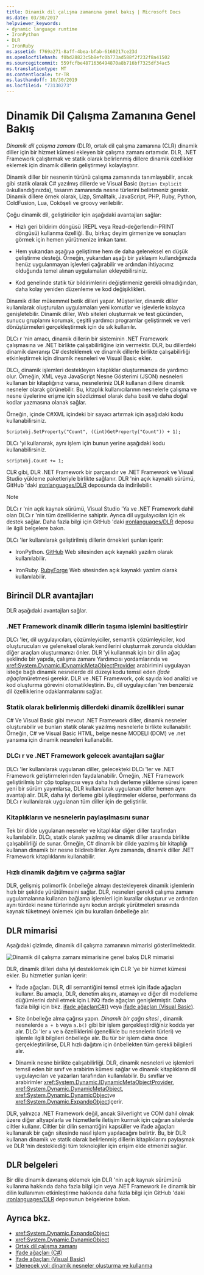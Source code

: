 ```yaml
---
title: Dinamik dil çalışma zamanına genel bakış | Microsoft Docs
ms.date: 03/30/2017
helpviewer_keywords:
- dynamic language runtime
- IronPython
- DLR
- IronRuby
ms.assetid: f769a271-8aff-4bea-bfab-6160217ce23d
ms.openlocfilehash: f0bd28823c5b8efc0b773ad588f2f232f8a41502
ms.sourcegitcommit: 559fcfbe4871636494870a8b716bf7325df34ac5
ms.translationtype: MT
ms.contentlocale: tr-TR
ms.lasthandoff: 10/30/2019
ms.locfileid: "73130273"
---
```

# <a name="dynamic-language-runtime-overview"></a>Dinamik Dil Çalışma Zamanına Genel Bakış

*Dinamik dil çalışma zamanı* (DLR), ortak dil çalışma zamanına (CLR) dinamik diller için bir hizmet kümesi ekleyen bir çalışma zamanı ortamıdır. DLR, .NET Framework çalıştırmak ve statik olarak belirlenmiş dillere dinamik özellikler eklemek için dinamik dillerin geliştirmeyi kolaylaştırır.

Dinamik diller bir nesnenin türünü çalışma zamanında tanımlayabilir, ancak gibi statik olarak C# yazılmış dillerde ve Visual Basic (`Option Explicit On`kullandığınızda), tasarım zamanında nesne türlerini belirtmeniz gerekir. Dinamik dillere örnek olarak, Lizp, Smalltalk, JavaScript, PHP, Ruby, Python, ColdFusion, Lua, Coköşeli ve groovy verilebilir.

Çoğu dinamik dil, geliştiriciler için aşağıdaki avantajları sağlar:

- Hızlı geri bildirim döngüsü (REPL veya Read-değerlendir-PRINT döngüsü) kullanma özelliği. Bu, birkaç deyim girmenize ve sonuçları görmek için hemen yürütmenize imkan tanır.

- Hem yukarıdan aşağıya geliştirme hem de daha geleneksel en düşük geliştirme desteği. Örneğin, yukarıdan aşağı bir yaklaşım kullandığınızda henüz uygulanmayan işlevleri çağırabilir ve ardından ihtiyacınız olduğunda temel alınan uygulamaları ekleyebilirsiniz.

- Kod genelinde statik tür bildirimlerini değiştirmeniz gerekli olmadığından, daha kolay yeniden düzenleme ve kod değişiklikleri.

Dinamik diller mükemmel betik dilleri yapar. Müşteriler, dinamik diller kullanılarak oluşturulan uygulamaları yeni komutlar ve işlevlerle kolayca genişletebilir. Dinamik diller, Web siteleri oluşturmak ve test gücünden, sunucu gruplarını korumak, çeşitli yardımcı programlar geliştirmek ve veri dönüştürmeleri gerçekleştirmek için de sık kullanılır.

DLCı r 'nin amacı, dinamik dillerin bir sisteminin .NET Framework çalışmasına ve .NET birlikte çalışabilirliğine izin vermektir. DLR, bu dillerdeki dinamik davranışı C# desteklemek ve dinamik dillerle birlikte çalışabilirliği etkinleştirmek için dinamik nesneleri ve Visual Basic ekler.

DLCı, dinamik işlemleri destekleyen kitaplıklar oluşturmanıza de yardımcı olur. Örneğin, XML veya JavaScript Nesne Gösterimi (JSON) nesneleri kullanan bir kitaplığınız varsa, nesneleriniz DLR kullanan dillere dinamik nesneler olarak görünebilir. Bu, kitaplık kullanıcılarının nesnelerle çalışma ve nesne üyelerine erişme için sözdizimsel olarak daha basit ve daha doğal kodlar yazmasına olanak sağlar.

Örneğin, içinde C#XML içindeki bir sayacı artırmak için aşağıdaki kodu kullanabilirsiniz.

`Scriptobj.SetProperty("Count", ((int)GetProperty("Count")) + 1);`

DLCı 'yi kullanarak, aynı işlem için bunun yerine aşağıdaki kodu kullanabilirsiniz.

`scriptobj.Count += 1;`

CLR gibi, DLR .NET Framework bir parçasıdır ve .NET Framework ve Visual Studio yükleme paketleriyle birlikte sağlanır. DLR 'nin açık kaynaklı sürümü, GitHub 'daki [ıronlanguages/DLR](https://github.com/IronLanguages/dlr) deposunda da indirilebilir.

> [!NOTE]
> DLCı r 'nin açık kaynak sürümü, Visual Studio 'Ya ve .NET Framework dahil olan DLCı r 'nin tüm özelliklerine sahiptir. Ayrıca dil uygulayıcıları için ek destek sağlar. Daha fazla bilgi için GitHub 'daki [ıronlanguages/DLR](https://github.com/IronLanguages/dlr) deposu ile ilgili belgelere bakın.

DLCı 'ler kullanılarak geliştirilmiş dillerin örnekleri şunları içerir:

- IronPython. [GitHub](https://github.com/IronLanguages/ironpython2) Web sitesinden açık kaynaklı yazılım olarak kullanılabilir.

- IronRuby. [RubyForge](https://go.microsoft.com/fwlink/?LinkId=141044) Web sitesinden açık kaynaklı yazılım olarak kullanılabilir.

## <a name="primary-dlr-advantages"></a>Birincil DLR avantajları
 DLR aşağıdaki avantajları sağlar.

### <a name="simplifies-porting-dynamic-languages-to-the-net-framework"></a>.NET Framework dinamik dillerin taşıma işlemini basitleştirir
 DLCı 'ler, dil uygulayıcıları, çözümleyiciler, semantik çözümleyiciler, kod oluşturucuları ve geleneksel olarak kendilerini oluşturmak zorunda oldukları diğer araçları oluşturmanızı önler. DLR 'yi kullanmak için bir dilin ağaç şeklinde bir yapıda, çalışma zamanı Yardımcısı yordamlarında ve <xref:System.Dynamic.IDynamicMetaObjectProvider> arabirimini uygulayan isteğe bağlı dinamik nesnelerde dil düzeyi kodu temsil eden *ifade ağaçları*üretmesi gerekir. DLR ve .NET Framework, çok sayıda kod analizi ve kod oluşturma görevini otomatikleştirin. Bu, dil uygulayıcıları 'nın benzersiz dil özelliklerine odaklanmalarını sağlar.

### <a name="enables-dynamic-features-in-statically-typed-languages"></a>Statik olarak belirlenmiş dillerdeki dinamik özellikleri sunar
 C# Ve Visual Basic gibi mevcut .NET Framework diller, dinamik nesneler oluşturabilir ve bunları statik olarak yazılmış nesnelerle birlikte kullanabilir. Örneğin, C# ve Visual Basic HTML, belge nesne MODELI (DOM) ve .net yansıma için dinamik nesneleri kullanabilir.

### <a name="provides-future-benefits-of-the-dlr-and-net-framework"></a>DLCı r ve .NET Framework gelecek avantajları sağlar
 DLCı 'ler kullanılarak uygulanan diller, gelecekteki DLCı 'ler ve .NET Framework geliştirmelerinden faydalanabilir. Örneğin, .NET Framework geliştirilmiş bir çöp toplayıcısı veya daha hızlı derleme yükleme süresi içeren yeni bir sürüm yayımlarsa, DLR kullanılarak uygulanan diller hemen aynı avantajı alır. DLR, daha iyi derleme gibi iyileştirmeler eklerse, performans da DLCı r kullanılarak uygulanan tüm diller için de geliştirilir.

### <a name="enables-sharing-of-libraries-and-objects"></a>Kitaplıkların ve nesnelerin paylaşılmasını sunar
 Tek bir dilde uygulanan nesneler ve kitaplıklar diğer diller tarafından kullanılabilir. DLCı, statik olarak yazılmış ve dinamik diller arasında birlikte çalışabilirliği de sunar. Örneğin, C# dinamik bir dilde yazılmış bir kitaplığı kullanan dinamik bir nesne bildirebilirler. Aynı zamanda, dinamik diller .NET Framework kitaplıklarını kullanabilir.

### <a name="provides-fast-dynamic-dispatch-and-invocation"></a>Hızlı dinamik dağıtım ve çağırma sağlar
 DLR, gelişmiş polimorfik önbelleğe almayı destekleyerek dinamik işlemlerin hızlı bir şekilde yürütülmesini sağlar. DLR, nesneleri gerekli çalışma zamanı uygulamalarına kullanan bağlama işlemleri için kurallar oluşturur ve ardından aynı türdeki nesne türlerinde aynı kodun ardışık yürütmeleri sırasında kaynak tüketmeyi önlemek için bu kuralları önbelleğe alır.

## <a name="dlr-architecture"></a>DLR mimarisi
 Aşağıdaki çizimde, dinamik dil çalışma zamanının mimarisi gösterilmektedir.

 ![Dinamik dil çalışma zamanı mimarisine genel bakış](./media/dlr-archoverview.png "DLR_ArchOverview") DLR mimarisi

 DLR, dinamik dilleri daha iyi desteklemek için CLR 'ye bir hizmet kümesi ekler. Bu hizmetler şunları içerir:

- İfade ağaçları. DLR, dil semantiğini temsil etmek için ifade ağaçları kullanır. Bu amaçla, DLR, denetim akışını, atamayı ve diğer dil modelleme düğümlerini dahil etmek için LINQ ifade ağaçları genişletmiştir. Daha fazla bilgi için bkz. [ifade ağaçlarıC#()](../../csharp/programming-guide/concepts/expression-trees/index.md) veya [ifade ağaçları (Visual Basic)](../../visual-basic/programming-guide/concepts/expression-trees/index.md).

- Site önbelleğe alma çağrısı yapın. *Dinamik bir çağrı sitesi* , dinamik nesnelerde `a + b` veya `a.b()` gibi bir işlem gerçekleştirdiğiniz kodda yer alır. DLCı 'ler `a` ve `b` özelliklerini (genellikle bu nesnelerin türleri) ve işlemle ilgili bilgileri önbelleğe alır. Bu tür bir işlem daha önce gerçekleştirilirse, DLR hızlı dağıtım için önbellekten tüm gerekli bilgileri alır.

- Dinamik nesne birlikte çalışabilirliği. DLR, dinamik nesneleri ve işlemleri temsil eden bir sınıf ve arabirim kümesi sağlar ve dinamik kitaplıkların dil uygulayıcıları ve yazarları tarafından kullanılabilir. Bu sınıflar ve arabirimler <xref:System.Dynamic.IDynamicMetaObjectProvider>, <xref:System.Dynamic.DynamicMetaObject>, <xref:System.Dynamic.DynamicObject>ve <xref:System.Dynamic.ExpandoObject>içerir.

DLR, yalnızca .NET Framework değil, ancak Silverlight ve COM dahil olmak üzere diğer altyapılarla ve hizmetlerle iletişim kurmak için çağıran sitelerde ciltler kullanır. Ciltler bir dilin semantiğini kapsüller ve ifade ağaçları kullanarak bir çağrı sitesinde nasıl işlem yapılacağını belirtir. Bu, bir DLR kullanan dinamik ve statik olarak belirlenmiş dillerin kitaplıklarını paylaşmak ve DLR 'nin desteklediği tüm teknolojiler için erişim elde etmenizi sağlar.

## <a name="dlr-documentation"></a>DLR belgeleri
 Bir dile dinamik davranış eklemek için DLR 'nin açık kaynak sürümünü kullanma hakkında daha fazla bilgi için veya .NET Framework ile dinamik bir dilin kullanımını etkinleştirme hakkında daha fazla bilgi için GitHub 'daki [ıronlanguages/DLR](https://github.com/IronLanguages/dlr/tree/master/Docs) deposunun belgelerine bakın.

## <a name="see-also"></a>Ayrıca bkz.

- <xref:System.Dynamic.ExpandoObject>
- <xref:System.Dynamic.DynamicObject>
- [Ortak dil çalışma zamanı](../../standard/clr.md)
- [İfade ağaçları (C#)](../../csharp/programming-guide/concepts/expression-trees/index.md)
- [İfade ağaçları (Visual Basic)](../../visual-basic/programming-guide/concepts/expression-trees/index.md)
- [İzlenecek yol: dinamik nesneler oluşturma ve kullanma](../../csharp/programming-guide/types/walkthrough-creating-and-using-dynamic-objects.md)
